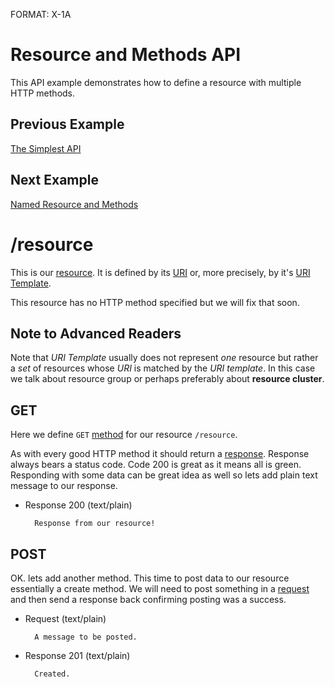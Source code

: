 FORMAT: X-1A

# Resource and Methods API 
This API example demonstrates how to define a resource with multiple HTTP methods.

## Previous Example
[The Simplest API](https://github.com/apiaryio/api-blueprint/blob/master/examples/1.%20Simplest%20API.md)

## Next Example
[Named Resource and Methods](https://github.com/apiaryio/api-blueprint/blob/master/examples/3.%20Named%20Resource%20and%20Methods.md)

# /resource
This is our [resource](http://www.w3.org/TR/di-gloss/#def-resource). It is defined by its [URI](http://www.w3.org/TR/di-gloss/#def-uniform-resource-identifier) or, more precisely, by it's [URI Template](http://tools.ietf.org/html/rfc6570).

This resource has no HTTP method specified but we will fix that soon. 

## Note to Advanced Readers
Note that *URI Template* usually does not represent *one* resource but rather a *set* of resources whose *URI* is matched by the *URI template*. In this case we talk about resource group or perhaps preferably about **resource cluster**.

## GET 
Here we define `GET` [method](http://www.w3schools.com/tags/ref_httpmethods.asp) for our resource `/resource`.

As with every good HTTP method it should return a [response](http://www.w3.org/TR/di-gloss/#def-http-response). Response always bears a status code. Code 200 is great as it means all is green. Responding with some data can be great idea as well so lets add plain text message to our response.

+ Response 200 (text/plain)

        Response from our resource!
        
## POST 
OK. lets add another method. This time to post data to our resource essentially a create method. We will need to post something in a [request](http://www.w3.org/TR/di-gloss/#def-http-request) and then send a response back confirming posting was a success.

+ Request (text/plain)

        A message to be posted.
        
+ Response 201 (text/plain)

        Created.
